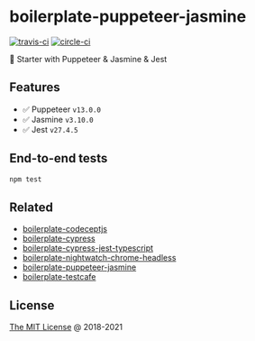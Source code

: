 # boilerplate-puppeteer-jasmine

[![travis-ci](https://api.travis-ci.com/piecioshka/boilerplate-puppeteer-jasmine.svg?branch=master)](https://app.travis-ci.com/github/piecioshka/boilerplate-puppeteer-jasmine)
[![circle-ci](https://circleci.com/gh/piecioshka/boilerplate-puppeteer-jasmine.svg?style=svg)](https://circleci.com/gh/piecioshka/boilerplate-puppeteer-jasmine)

🍴 Starter with Puppeteer & Jasmine & Jest

## Features

* :white_check_mark: Puppeteer `v13.0.0`
* :white_check_mark: Jasmine `v3.10.0`
* :white_check_mark: Jest `v27.4.5`

## End-to-end tests

```bash
npm test
```

## Related

* [boilerplate-codeceptjs](https://github.com/piecioshka/boilerplate-codeceptjs)
* [boilerplate-cypress](https://github.com/piecioshka/boilerplate-cypress)
* [boilerplate-cypress-jest-typescript](https://github.com/piecioshka/boilerplate-cypress-jest-typescript)
* [boilerplate-nightwatch-chrome-headless](https://github.com/piecioshka/boilerplate-nightwatch-chrome-headless)
* [boilerplate-puppeteer-jasmine](https://github.com/piecioshka/boilerplate-puppeteer-jasmine)
* [boilerplate-testcafe](https://github.com/piecioshka/boilerplate-testcafe)

## License

[The MIT License](https://piecioshka.mit-license.org) @ 2018-2021
